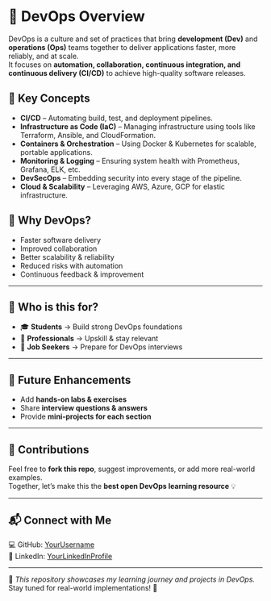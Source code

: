 # 🚀 DevOps Overview

DevOps is a culture and set of practices that bring **development (Dev)** and **operations (Ops)** teams together to deliver applications faster, more reliably, and at scale.  
It focuses on **automation, collaboration, continuous integration, and continuous delivery (CI/CD)** to achieve high-quality software releases.

## 🔑 Key Concepts
- **CI/CD** – Automating build, test, and deployment pipelines.  
- **Infrastructure as Code (IaC)** – Managing infrastructure using tools like Terraform, Ansible, and CloudFormation.  
- **Containers & Orchestration** – Using Docker & Kubernetes for scalable, portable applications.  
- **Monitoring & Logging** – Ensuring system health with Prometheus, Grafana, ELK, etc.  
- **DevSecOps** – Embedding security into every stage of the pipeline.  
- **Cloud & Scalability** – Leveraging AWS, Azure, GCP for elastic infrastructure.  

## 🎯 Why DevOps?
- Faster software delivery  
- Improved collaboration  
- Better scalability & reliability  
- Reduced risks with automation  
- Continuous feedback & improvement  

---

## 🌟 Who is this for?
- 🎓 **Students** → Build strong DevOps foundations  
- 💼 **Professionals** → Upskill & stay relevant  
- 🔎 **Job Seekers** → Prepare for DevOps interviews  

---

## 🚀 Future Enhancements
- Add **hands-on labs & exercises**  
- Share **interview questions & answers**  
- Provide **mini-projects for each section**  

---

## 🤝 Contributions
Feel free to **fork this repo**, suggest improvements, or add more real-world examples.  
Together, let’s make this the **best open DevOps learning resource** 💡  

---

## 📬 Connect with Me
💻 GitHub: [YourUsername](https://github.com/Mazid2003)  
🔗 LinkedIn: [YourLinkedInProfile](https://linkedin.com/in/mohammadmazid)  

---

📌 *This repository showcases my learning journey and projects in DevOps.*  
Stay tuned for real-world implementations! 🚀

